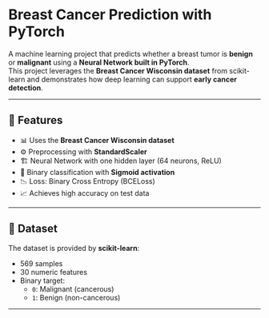 #  Breast Cancer Prediction with PyTorch

A machine learning project that predicts whether a breast tumor is **benign** or **malignant** using a **Neural Network built in PyTorch**.  
This project leverages the **Breast Cancer Wisconsin dataset** from scikit-learn and demonstrates how deep learning can support **early cancer detection**.

---

## 🚀 Features
- 📊 Uses the **Breast Cancer Wisconsin dataset**
- ⚙️ Preprocessing with **StandardScaler**
- 🏗️ Neural Network with one hidden layer (64 neurons, ReLU)
- 🎯 Binary classification with **Sigmoid activation**
- 📉 Loss: Binary Cross Entropy (BCELoss)
- 📈 Achieves high accuracy on test data

---

## 📂 Dataset
The dataset is provided by **scikit-learn**:
- 569 samples  
- 30 numeric features  
- Binary target:  
  - `0`: Malignant (cancerous)  
  - `1`: Benign (non-cancerous)

---

